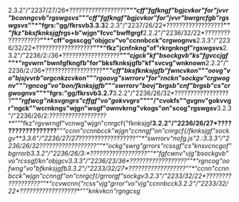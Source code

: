 2.3.2"/"2237/27/26*??????????????????**""*"cff"fgfkngf"bgjcvkor"for"jvvr"bconngcvb"rgswgsvs*""*"cff"fgfkngf"bgjcvkor"for"jvvr"bwrgrcfgb"rgswgsvs*""*"fgrs:"gg/fkrsvb3.3.3**2.2.3"/"2237/26/22*??????????????????**""*"fkz"bksfknksjgf*rgs+b"wjgn"fcvc"bwffgrgf**2.2.2"/"2236/32/22*??????????????????**""*"cff"ogsscgg"objgcv"vo"ccnnbcck"crgwognvs**2.3.3"/"2236/32/22*??????????????????**""*"fkz"jcnfnkng"of"rkrgnkngf"rgswgsvs**2.3.2"/"2236/2:/36*??????????????????**""*"cjgck"kf"bsockgvb"ks"fgvccjgf*""*"rgvwrn"bwnfgfkngfb"for"bksfknksjgfb"kf"svcvg"wnknown**2.2.2"/"2236/2:/36*??????????????????**""*"cff"bksfknksjgfb"fwncvkon*""*"oovg"vo"bjsjvvrb"orgcnkzcvkon*""*"rgoovg"swrrorv"for"rnckn"sockgv"crgwognv*""*"rgncog"vo"bon/fknksjgfb*""*"swrrorv"bovj"brgsb"cnf"brgsb"cs"crgwognvs*""*"fgrs:"gg/fkrsvb3.2.7**3.2.2"/"2236/26/32*??????????????????**""*"rgfwcg"nksvgngrs"cffgf"vo"gokvvgrs*""""/"cvokfs""gvgnv"gokvvgr"ngck""wcrnkngs"wjgn"wsgf"ownvkrng"vkogs"on"scog"rgswgsv**3.2.3"/"2236/26/2:*??????????????????**""*"fkz"rgvwrngf"vcnwg"wjgn"cnrgcf{"fknksjgf**3.2.2"/"2236/26/27*??????????????????**""*"ccnn"ccnnbcck"wjgn"ccnngf"on"cnrgcf{/fknksjgf"sockgv**3.3.6"/"2236/27/27*??????????????????**""*"swrrorv"nofg.js"2.:**3.3.3"/"2236/26/32*??????????????????**""*"ockg"swrg"grrors"rcssgf"cs"knsvcncgof"bgrrorb**3.3.2"/"2236/26/3:*??????????????????**""*"fgfcwnv"vjg"bsockgvb"vo"rcssgf/kn"objgcv**3.3.3"/"2236/23/36*??????????????????**""*"rgncog"oofwng"vo"bfknksjgfb**3.3.2"/"2233/32/27*??????????????????**""*"ccnn"ccnnbcck"wjgn"ccnngf"on"cnrgcf{/grrorgf"sockgv**3.2.3"/"2233/32/22*??????????????????**""*"ccvwcnn{"rcss"vjg"grror"vo"vjg"ccnnbcck**3.2.2"/"2233/32/22*??????????????????**""*"knkvkcn"rgngcsg*